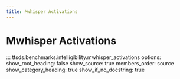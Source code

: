 ```yaml
---
title: Mwhisper Activations
---
```


# Mwhisper Activations

::: ttsds.benchmarks.intelligibility.mwhisper_activations
    options:
      show_root_heading: false
      show_source: true
      members_order: source
      show_category_heading: true
      show_if_no_docstring: true

